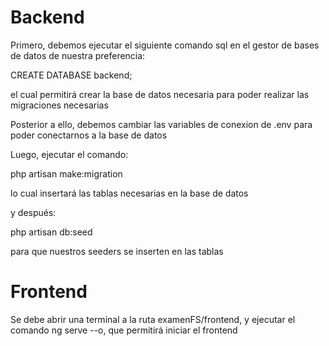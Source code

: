 # Backend
Primero, debemos ejecutar el siguiente comando sql en el gestor de bases de datos de nuestra preferencia:

CREATE DATABASE backend;

el cual permitirá crear la base de datos necesaria para poder realizar las migraciones necesarias

Posterior a ello, debemos cambiar las variables de conexion de .env para poder conectarnos a la base de datos

Luego, ejecutar el comando:

php artisan make:migration

lo cual insertará las tablas necesarias en la base de datos

y después:

php artisan db:seed

para que nuestros seeders se inserten en las tablas

# Frontend
Se debe abrir una terminal a la ruta examenFS/frontend, y ejecutar el comando ng serve --o, que permitirá iniciar el frontend
